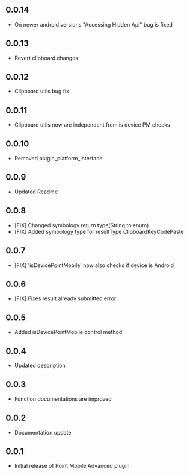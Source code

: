 ## 0.0.14

- On newer android versions "Accessing Hidden Api" bug is fixed

## 0.0.13

- Revert clipboard changes

## 0.0.12

- Clipboard utils bug fix

## 0.0.11

- Clipboard utils now are independent from is device PM checks

## 0.0.10

- Removed plugin_platform_interface

## 0.0.9

- Updated Readme

## 0.0.8

- [FIX] Changed symbology return type(String to enum)
- [FIX] Added symbology type for resultType ClipboardKeyCodePaste

## 0.0.7

- [FIX] 'isDevicePointMobile' now also checks if device is Android

## 0.0.6

- [FIX] Fixes result already submitted error

## 0.0.5

- Added isDevicePointMobile control method

## 0.0.4

- Updated description

## 0.0.3

- Function documentations are improved

## 0.0.2

- Documentation update

## 0.0.1

- Initial release of Point Mobile Advanced plugin
